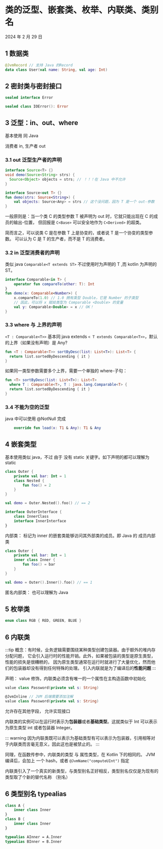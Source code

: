 # 类的泛型、嵌套类、枚举、内联类、类别名

2024 年 2 月 29 日

## 1 数据类

```kotlin
@JvmRecord // 支持 Java 的Record
data class User(val name: String, val age: Int)
```

## 2 密封类与密封接口

```kotlin
sealed interface Error

sealed class IOError(): Error
```

## 3 泛型：in、out、where

基本使用 同 Java

消费者 in, 生产者 out

### 3.1 out 泛型生产者的声明

```java
interface Source<T> {}
void demo(Source<String> strs) {
  Source<Object> objects = strs; // ！！！在 Java 中不允许
}
```

```kotlin
interface Source<out T> {}
fun demo(strs: Source<String>) {
    val objects: Source<Any> = strs // 这个没问题，因为 T 是一个 out-参数
}
```

一般原则是：当一个类 C 的类型参数 T 被声明为 out 时，它就只能出现在 C 的成员的输出-位置， 但回报是 `C<Base>` 可以安全地作为 `C<Derived>` 的超类。

简而言之，可以说类 C 是在参数 T 上是协变的，或者说 T 是一个协变的类型参数。 可以认为 C 是 T 的生产者，而不是 T 的消费者。

### 3.2 in 泛型消费者的声明

类似 java `Comparable<T extends ST>` 不过使用时为声明的 T ,而 kotlin 为声明的 ST。

```kotlin
interface Comparable<in T> {
    operator fun compareTo(other: T): Int
}
fun demo(x: Comparable<Number>) {
    x.compareTo(1.0) // 1.0 拥有类型 Double，它是 Number 的子类型
    // 因此，可以将 x 赋给类型为 Comparable <Double> 的变量
    val y: Comparable<Double> = x // OK！
}
```

### 3.3 where 与 上界的声明

`<T : Comparable<T>>` 基本同 java extends `< T extends Comparable<T>>`，默认的上界（如果没有声明）是 Any?

```kotlin
fun <T : Comparable<T>> sortByDesc(list: List<T>): List<T> {
  return list.sortedByDescending { it }
}
```

如果同一类型参数需要多个上界，需要一个单独的 where-子句：

```kotlin
fun <T> sortByDesc(list: List<T>): List<T>
  where T : Comparable<T>, T : java.lang.Comparable<T> {
  return list.sortedByDescending { it }
}
```

### 3.4 不能为空的泛型

java 中可以使用 @NotNull 完成

```kotlin
    override fun load(x: T1 & Any): T1 & Any
```

## 4 嵌套类型

基本使用类似 java，不过 由于 没有 static 关键字。如下声明的都可以理解为 static

```kotlin
class Outer {
    private val bar: Int = 1
    class Nested {
        fun foo() = 2
    }
}

val demo = Outer.Nested().foo() // == 2

interface OuterInterface {
    class InnerClass
    interface InnerInterface
}

```

内部类：
标记为 inner 的嵌套类能够访问其外部类的成员。即 Java 的 成员内部类

```kotlin
class Outer {
    private val bar: Int = 1
    inner class Inner {
        fun foo() = bar
    }
}

val demo = Outer().Inner().foo() // == 1
```

匿名内部类：
也可以理解为 Java

## 5 枚举类

```kotlin
enum class RGB { RED, GREEN, BLUE }
```

## 6 内联类

:::tip
概念：有时候，业务逻辑需要围绕某种类型创建包装器。由于额外的堆内存分配问题， 它会引入运行时的性能开销。此外，如果被包装的类型是原生类型，性能的损失是很糟糕的， 因为原生类型通常在运行时就进行了大量优化，然而他们的包装器却没有得到任何特殊的处理。
引入内联就是为了编译后的**性能问题**
:::

声明： value 修饰，内联类必须含有唯一的一个属性在主构造函数中初始化

```kotlin
value class Password(private val s: String)

@JvmInline // JVM 后端需要添加注解
value class Password(private val s: String)
```

允许存在其他字段， 允许实现接口

内联类的实例可以在运行时表示为**包装器**或者**基础类型**。这就类似于 Int 可以表示为原生类型 int 或者包装器 Integer。

::: warning
因为内联类既可以表示为基础类型有可以表示为包装器，引用相等对于内联类而言毫无意义，因此这也是被禁止的。
:::

同理，在函数传参中，内联类的类型 与 属性类型，在 Kotlin 下的相同的。 JVM 编译后，会加上 一个 hash，或者 `@JvmName("computeUInt")` 指定

内联类引入了一个真实的新类型，与类型别名正好相反，类型别名仅仅是为现有的类型取了个新的替代名称 （别名）

## 6 类型别名 typealias

```kotlin
class A {
    inner class Inner
}
class B {
    inner class Inner
}

typealias AInner = A.Inner
typealias BInner = B.Inner
```
